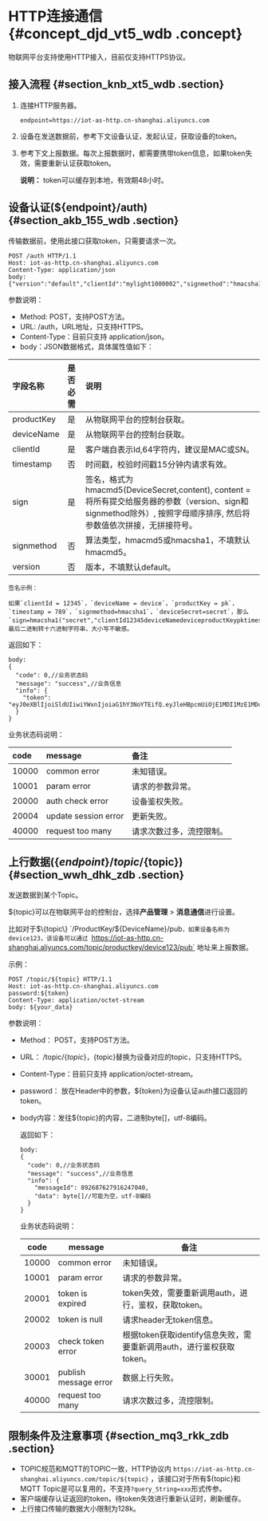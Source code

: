 # HTTP连接通信 {#concept_djd_vt5_wdb .concept}

物联网平台支持使用HTTP接入，目前仅支持HTTPS协议。

## 接入流程 {#section_knb_xt5_wdb .section}

1.  连接HTTP服务器。

    `endpoint=https://iot-as-http.cn-shanghai.aliyuncs.com`

2.  设备在发送数据前，参考下文设备认证，发起认证，获取设备的token。
3.  参考下文上报数据。每次上报数据时，都需要携带token信息，如果token失效，需要重新认证获取token。

    **说明：** token可以缓存到本地，有效期48小时。


## 设备认证\($\{endpoint\}/auth\) {#section_akb_155_wdb .section}

传输数据前，使用此接口获取token，只需要请求一次。

```
POST /auth HTTP/1.1
Host: iot-as-http.cn-shanghai.aliyuncs.com
Content-Type: application/json
body: {"version":"default","clientId":"mylight1000002","signmethod":"hmacsha1","sign":"4870141D4067227128CBB4377906C3731CAC221C","productKey":"ZG1EvTEa7NN","deviceName":"NlwaSPXsCpTQuh8FxBGH","timestamp":"1501668289957"}
```

参数说明：

-   Method: POST，支持POST方法。
-   URL: /auth，URL地址，只支持HTTPS。
-   Content-Type：目前只支持 application/json。
-   body：JSON数据格式，具体属性值如下：

|字段名称|是否必需|说明|
|:---|:---|:-|
|productKey|是|从物联网平台的控制台获取。|
|deviceName|是|从物联网平台的控制台获取。|
|clientId|是|客户端自表示Id,64字符内，建议是MAC或SN。|
|timestamp|否|时间戳，校验时间戳15分钟内请求有效。|
|sign|是|签名，格式为hmacmd5\(DeviceSecret,content\), content = 将所有提交给服务器的参数（version、sign和signmethod除外）, 按照字母顺序排序, 然后将参数值依次拼接，无拼接符号。|
|signmethod|否|算法类型，hmacmd5或hmacsha1，不填默认hmacmd5。|
|version|否|版本，不填默认default。|

    签名示例：

    如果`clientId = 12345`，`deviceName = device`，`productKey = pk`，`timestamp = 789`，`signmethod=hmacsha1`，`deviceSecret=secret`，那么`sign=hmacsha1("secret","clientId12345deviceNamedeviceproductKeypktimestamp789").toHexString();`，最后二进制转十六进制字符串，大小写不敏感。


返回如下：

```
body:
{
  "code": 0,//业务状态码
  "message": "success",//业务信息
  "info": {
    "token":  "eyJ0eXBlIjoiSldUIiwiYWxnIjoiaG1hY3NoYTEifQ.eyJleHBpcmUiOjE1MDI1MzE1MDc0NzcsInRva2VuIjoiODA0ZmFjYTBiZTE3NGUxNjliZjY0ODVlNWNiNDg3MTkifQ.OjMwu29F0CY2YR_6oOyiOLXz0c8"
  }
}
```

业务状态码说明：

|code|message|备注|
|:---|:------|:-|
|10000|common error|未知错误。|
|10001|param error|请求的参数异常。|
|20000|auth check error|设备鉴权失败。|
|20004|update session error|更新失败。|
|40000|request too many|请求次数过多，流控限制。|

## 上行数据\($\{endpoint\}/topic/$\{topic\}\) {#section_wwh_dhk_zdb .section}

发送数据到某个Topic。

$\{topic\}可以在物联网平台的控制台，选择**产品管理** \> **消息通信**进行设置。

比如对于$\{topic\} `/ProductKey/${DeviceName}/pub`，如果设备名称为device123，该设备可以通过 `https://iot-as-http.cn-shanghai.aliyuncs.com/topic/productkey/device123/pub` 地址来上报数据。

示例：

```
POST /topic/${topic} HTTP/1.1
Host: iot-as-http.cn-shanghai.aliyuncs.com
password:${token}
Content-Type: application/octet-stream
body: ${your_data}
```

参数说明：

-   Method： POST，支持POST方法。
-   URL： /topic/$\{topic\}，$\{topic\}替换为设备对应的topic，只支持HTTPS。
-   Content-Type：目前只支持 application/octet-stream。
-   password： 放在Header中的参数，$\{token\}为设备认证auth接口返回的token。
-   body内容：发往$\{topic\}的内容，二进制byte\[\]，utf-8编码。

    返回如下：

    ```
    body:
    {
      "code": 0,//业务状态码
      "message": "success",//业务信息
      "info": {
        "messageId": 892687627916247040,
        "data": byte[]//可能为空，utf-8编码
      }
    }
    ```

    业务状态码说明：

    |code|message|备注|
    |----|-------|--|
    |10000|common error|未知错误。|
    |10001|param error|请求的参数异常。|
    |20001|token is expired|token失效，需要重新调用auth，进行，鉴权，获取token。|
    |20002|token is null|请求header无token信息。|
    |20003|check token error|根据token获取identify信息失败，需要重新调用auth，进行鉴权获取token。|
    |30001|publish message error|数据上行失败。|
    |40000|request too many|请求次数过多，流控限制。|


## 限制条件及注意事项 {#section_mq3_rkk_zdb .section}

-   TOPIC规范和MQTT的TOPIC一致，HTTP协议内 `https://iot-as-http.cn-shanghai.aliyuncs.com/topic/${topic}` ，该接口对于所有$\{topic\}和MQTT Topic是可以复用的，不支持`?query_String=xxx`形式传参。
-   客户端缓存认证返回的token，待token失效进行重新认证时，刷新缓存。
-   上行接口传输的数据大小限制为128k。

